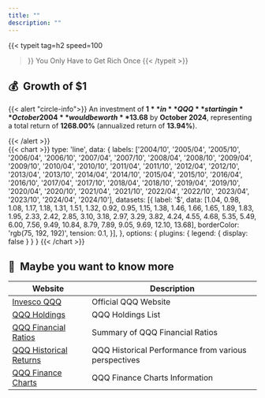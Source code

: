 ```yaml
---
title: ""
description: ""
---
```


{{< typeit 
  tag=h2
  speed=100
>}}
You Only Have to Get Rich Once
{{< /typeit >}}
## 💰&nbsp;&nbsp;Growth of $1
{{< alert "circle-info">}}
An investment of **$1** in **QQQ** starting in **October 2004** would be worth **$13.68** by **October 2024**, representing a total return of **1268.00%** (annualized return of **13.94%**).

{{< /alert >}}
<br>
{{< chart >}}
type: 'line',
data: {
    labels: ['2004/10', '2005/04', '2005/10', '2006/04', '2006/10', '2007/04', '2007/10', '2008/04', '2008/10', '2009/04', '2009/10', '2010/04', '2010/10', '2011/04', '2011/10', '2012/04', '2012/10', '2013/04', '2013/10', '2014/04', '2014/10', '2015/04', '2015/10', '2016/04', '2016/10', '2017/04', '2017/10', '2018/04', '2018/10', '2019/04', '2019/10', '2020/04', '2020/10', '2021/04', '2021/10', '2022/04', '2022/10', '2023/04', '2023/10', '2024/04', '2024/10'],
    datasets: [{
        label: '$',
        data: [1.04, 0.98, 1.08, 1.17, 1.18, 1.31, 1.51, 1.32, 0.92, 0.95, 1.15, 1.38, 1.46, 1.66, 1.65, 1.89, 1.83, 1.95, 2.33, 2.42, 2.85, 3.10, 3.18, 2.97, 3.29, 3.82, 4.24, 4.55, 4.68, 5.35, 5.49, 6.00, 7.56, 9.49, 10.84, 8.79, 7.89, 9.05, 9.69, 12.10, 13.68],
        borderColor: 'rgb(75, 192, 192)',
        tension: 0.1,
    }],
},
options: {
    plugins: {
        legend: {
            display: false
        }
    }
}
{{< /chart >}}
## 🔗&nbsp;&nbsp;Maybe you want to know more

| Website | Description |
|---|---|
| [Invesco QQQ](https://www.invesco.com/us/financial-products/etfs/product-detail?audienceType=Investor&productId=ETF-QQQ) | Official QQQ Website |
| [QQQ Holdings](https://www.invesco.com/us/financial-products/etfs/holdings?audienceType=Investor&ticker=QQQ) | QQQ Holdings List |
| [QQQ Financial Ratios](https://marketchameleon.com/Overview/QQQ/ETF-Financial-Ratios/) | Summary of QQQ Financial Ratios |
| [QQQ Historical Returns](https://www.lazyportfolioetf.com/etf/invesco-qqq-trust-qqq/) | QQQ Historical Performance from various perspectives |
| [QQQ Finance Charts](https://www.financecharts.com/etfs/QQQ/) | QQQ Finance Charts Information |
